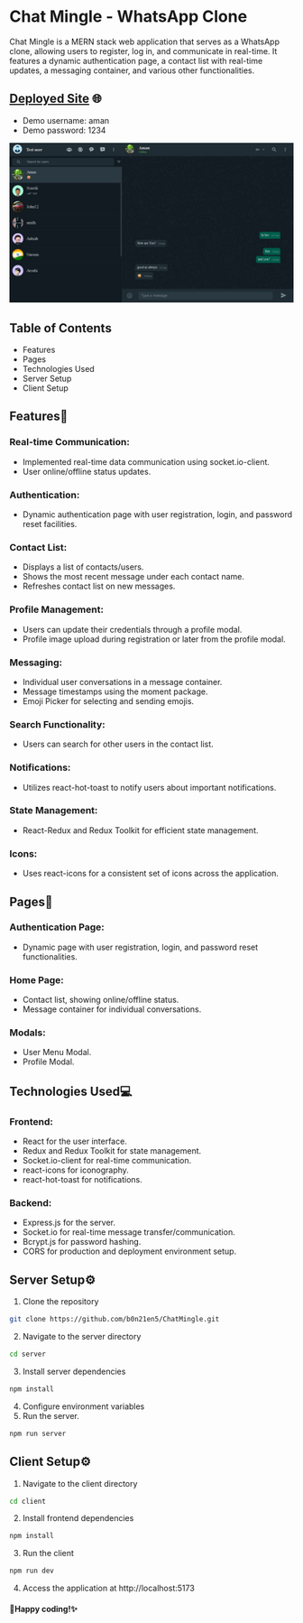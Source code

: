 # Chat Mingle - WhatsApp Clone
Chat Mingle is a MERN stack web application that serves as a WhatsApp clone, allowing users to register, log in, and communicate in real-time. It features a dynamic authentication page, a contact list with real-time updates, a messaging container, and various other functionalities.

## <a target="_blank" href="https://chat-mingle-web.netlify.app">Deployed Site</a> 🌐
- Demo username: aman 
- Demo password: 1234

![](https://github.com/b0n21en5/ChatMingle/blob/main/frontend/src/assets/chat-mingle.png)

## Table of Contents
- Features
- Pages
- Technologies Used
- Server Setup
- Client Setup
  
  
## Features🚀

### Real-time Communication:
- Implemented real-time data communication using socket.io-client.
- User online/offline status updates.
  
  
### Authentication:
- Dynamic authentication page with user registration, login, and password reset facilities.

### Contact List:
- Displays a list of contacts/users.
- Shows the most recent message under each contact name.
- Refreshes contact list on new messages.

### Profile Management:
- Users can update their credentials through a profile modal.
- Profile image upload during registration or later from the profile modal.
  
### Messaging:
- Individual user conversations in a message container.
- Message timestamps using the moment package.
- Emoji Picker for selecting and sending emojis.

### Search Functionality:
- Users can search for other users in the contact list.

### Notifications:
- Utilizes react-hot-toast to notify users about important notifications.

### State Management:
- React-Redux and Redux Toolkit for efficient state management.

### Icons:
- Uses react-icons for a consistent set of icons across the application.
  
## Pages📄

### Authentication Page:
- Dynamic page with user registration, login, and password reset functionalities.

### Home Page:
- Contact list, showing online/offline status.
- Message container for individual conversations.
  
### Modals:
- User Menu Modal.
- Profile Modal.
  
## Technologies Used💻

### Frontend:
- React for the user interface.
- Redux and Redux Toolkit for state management.
- Socket.io-client for real-time communication.
- react-icons for iconography.
- react-hot-toast for notifications.

### Backend:
- Express.js for the server.
- Socket.io for real-time message transfer/communication.
- Bcrypt.js for password hashing.
- CORS for production and deployment environment setup.


## Server Setup⚙️
1.  Clone the repository
```bash
git clone https://github.com/b0n21en5/ChatMingle.git
```
2. Navigate to the server directory
```bash
cd server
```
3. Install server dependencies
```bash
npm install
```
4. Configure environment variables
5. Run the server.
```bash
npm run server
```


## Client Setup⚙️
1. Navigate to the client directory
  ```bash
cd client
```
2. Install frontend dependencies
```bash
npm install
```
3. Run the client
```bash
npm run dev
```
4. Access the application at http://localhost:5173

#### 🚀Happy coding!✨
